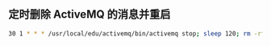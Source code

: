 ## 定时删除 ActiveMQ 的消息并重启

```bash
30 1 * * * /usr/local/edu/activemq/bin/activemq stop; sleep 120; rm -rf /usr/local/edu/activemq/data/kahadb/db*; sleep 10; /usr/local/edu/activemq/bin/activemq start
```



